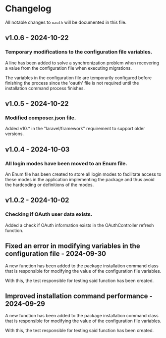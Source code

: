 # Changelog

All notable changes to `oauth` will be documented in this file.

## v1.0.6 - 2024-10-22

### Temporary modifications to the configuration file variables.

A line has been added to solve a synchronization problem when recovering a value from the configuration file when executing migrations.

The variables in the configuration file are temporarily configured before finishing the process since the 'oauth' file is not required until the installation command process finishes.

## v1.0.5 - 2024-10-22

### Modified composer.json file.

Added v10.* in the "laravel/framework" requirement to support older versions.

## v1.0.4 - 2024-10-03

### All login modes have been moved to an Enum file.

An Enum file has been created to store all login modes to facilitate access to these modes in the application implementing the package and thus avoid the hardcoding or definitions of the modes.

## v1.0.2 - 2024-10-02

### Checking if OAuth user data exists.

Added a check if OAuth information exists in the OAuthController refresh function.

## Fixed an error in modifying variables in the configuration file - 2024-09-30

A new function has been added to the package installation command class that is responsible for modifying the value of the configuration file variables.

With this, the test responsible for testing said function has been created.

## Improved installation command performance - 2024-09-29

A new function has been added to the package installation command class that is responsible for modifying the value of the configuration file variables.

With this, the test responsible for testing said function has been created.
